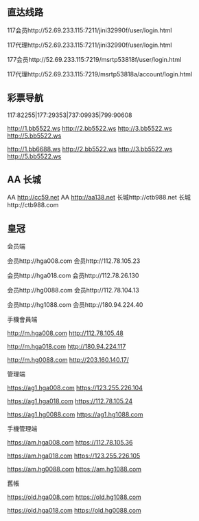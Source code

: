 直达线路
-------
117会员http://52.69.233.115:7211/jini32990f/user/login.html

117代理http://52.69.233.115:7211/jini32990f/user/login.html

177会员http://52.69.233.115:7219/msrtp53818f/user/login.html

117代理http://52.69.233.115:7219/msrtp53818a/account/login.html

彩票导航  
--------
117:82255|177:29353|737:09935|799:90608

http://1.bb5522.ws  http://2.bb5522.ws  http://3.bb5522.ws  http://5.bb5522.ws  

http://1.bb6688.ws  http://2.bb5522.ws  http://3.bb5522.ws  http://5.bb5522.ws

AA 长城
-------
AA http://cc59.net  AA http://aa138.net  长城http://ctb988.net  长城http://ctb988.com

皇冠
----
会员端

会员http://hga008.com  会员http://112.78.105.23 

会员http://hga018.com   会员http://112.78.26.130

会员http://hg0088.com   会员http://112.78.104.13

会员http://hg1088.com   会员http://180.94.224.40





手機會員端

http://m.hga008.com   http://112.78.105.48

http://m.hga018.com   http://180.94.224.117

http://m.hg0088.com   http://203.160.140.17/



管理端

https://ag1.hga008.com  https://123.255.226.104

https://ag1.hga018.com  https://112.78.105.24

https://ag1.hg0088.com  https://ag1.hg1088.com



手機管理端

https://am.hga008.com  https://112.78.105.36

https://am.hga018.com  https://123.255.226.105

https://am.hg0088.com  https://am.hg1088.com



舊帳

https://old.hga008.com  https://old.hg1088.com

https://old.hga018.com  https://old.hg0088.com




